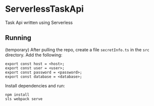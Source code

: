 # ServerlessTaskApi
Task Api written using Serverless

## Running

(temporary)
After pulling the repo, create a file `secretInfo.ts` in the `src` directory.
Add the following:
```
export const host = <host>;
export const user = <user>;
export const password = <password>;
export const database = <database>;
```

Install dependencies and run:
```
npm install
sls webpack serve
```
